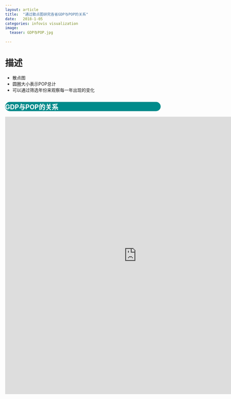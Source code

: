 ```yaml
---
layout: article
title:  "通过散点图研究各省GDP与POP的关系"
date:   2018-1-05
categories: infovis visualization
image:
  teaser: GDP与POP.jpg
  
---
```


# 描述
- 散点图
- 圆圈大小表示POP总计
- 可以通过筛选年份来观察每一年出现的变化


<div class="col-md-8" markdown="1">
<div style="background: #008b8b; color:white;border-radius:20px">
    <h2>GDP与POP的关系</h2>  
</div>
<iframe src="https://public.tableau.com/views/gdppop/1?:embed=y&:display_count=yes/Dashboard1?:showVizHome=no&:embed=truehttps://public.tableau.com/shared/DJPSG6CX9?:display_count=yes" width="850px" height="900px" frameborder="0"></iframe>
